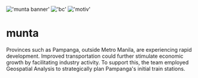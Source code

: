 !['munta banner']('banner_git.png')
!['bc']('images/business_case.png')
!['motiv']('images/motivation.png')

# munta
Provinces such as Pampanga, outside Metro Manila, are experiencing rapid development. Improved transportation could further stimulate economic growth by facilitating industry activity. To support this, the team employed Geospatial Analysis to strategically plan Pampanga's initial train stations.

